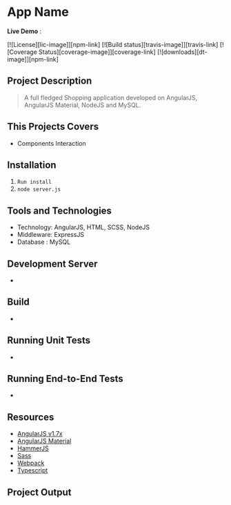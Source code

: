 # App Name

**Live Demo** : 


[![License][lic-image]][npm-link] [![Build status][travis-image]][travis-link] [![Coverage Status][coverage-image]][coverage-link] [![downloads][dt-image]][npm-link]


## Project Description

> A full fledged Shopping application developed on AngularJS, AngularJS Material, NodeJS and MySQL. 


## This Projects Covers

- Components Interaction

## Installation 
1. `Run install`
2. `node server.js`


## Tools and Technologies

- Technology: AngularJS, HTML, SCSS, NodeJS
- Middleware: ExpressJS
- Database : MySQL


## Development Server
- 


## Build
- 

## Running Unit Tests
- 

## Running End-to-End Tests
- 

## Resources

* [AngularJS v1.7x](https://code.angularjs.org/snapshot-stable/docs/tutorial/step_00)
* [AngularJS Material](https://material.angularjs.org/latest/)
* [HammerJS](https://hammerjs.github.io/)
* [Sass](https://sass-lang.com/)
* [Webpack](https://webpack.js.org/)
* [Typescript](https://www.typescriptlang.org/)


## Project Output


